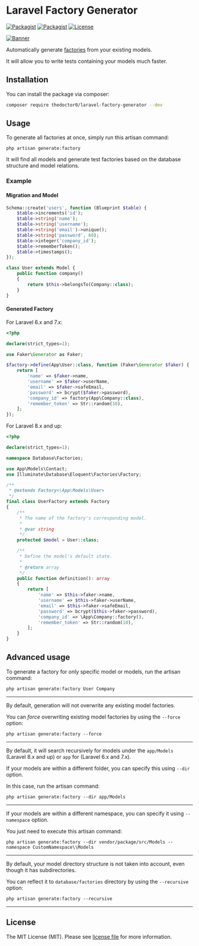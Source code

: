 # Laravel Factory Generator

[![Packagist](https://img.shields.io/packagist/v/TheDoctor0/laravel-factory-generator.svg)](https://packagist.org/packages/TheDoctor0/laravel-factory-generator)
[![Packagist](https://img.shields.io/packagist/dt/TheDoctor0/laravel-factory-generator.svg)](https://packagist.org/packages/TheDoctor0/laravel-factory-generator)
[![License](https://img.shields.io/badge/license-MIT-blue.svg)](https://github.com/TheDoctor0/laravel-factory-generator/blob/master/LICENSE.md)

[![Banner](https://banners.beyondco.de/Laravel%20Factory%20Generator.png?theme=light&packageManager=composer+require&packageName=thedoctor0%2Flaravel-factory-generator+--dev&pattern=architect&style=style_1&description=Automatically+generate+test+factories+for+all+your+models&md=1&showWatermark=1&fontSize=100px&images=https%3A%2F%2Flaravel.com%2Fimg%2Flogomark.min.svg)]()

Automatically generate [factories](https://laravel.com/docs/master/database-testing#writing-factories) from your existing models.

It will allow you to write tests containing your models much faster.

## Installation

You can install the package via composer:

```bash
composer require thedoctor0/laravel-factory-generator --dev
```

## Usage

To generate all factories at once, simply run this artisan command:

`php artisan generate:factory`

It will find all models and generate test factories based on the database structure and model relations.

### Example

#### Migration and Model
```php
Schema::create('users', function (Blueprint $table) {
    $table->increments('id');
    $table->string('name');
    $table->string('username');
    $table->string('email')->unique();
    $table->string('password', 60);
    $table->integer('company_id');
    $table->rememberToken();
    $table->timestamps();
});

class User extends Model {
    public function company()
    {
        return $this->belongsTo(Company::class);
    }
}
```

#### Generated Factory

For Laravel 6.x and 7.x:

```php
<?php

declare(strict_types=1);

use Faker\Generator as Faker;

$factory->define(App\User::class, function (Faker\Generator $faker) {
    return [
        'name' => $faker->name,
        'username' => $faker->userName,
        'email' => $faker->safeEmail,
        'password' => bcrypt($faker->password),
        'company_id' => factory(App\Company::class),
        'remember_token' => Str::random(10),
    ];
});
```

For Laravel 8.x and up:
```php
<?php

declare(strict_types=1);

namespace Database\Factories;

use App\Models\Contact;
use Illuminate\Database\Eloquent\Factories\Factory;

/**
 * @extends Factory<\App\Models\User>
 */
final class UserFactory extends Factory
{
    /**
     * The name of the factory's corresponding model.
     *
     * @var string
     */
    protected $model = User::class;

    /**
     * Define the model's default state.
     *
     * @return array
     */
    public function definition(): array
    {
        return [
            'name' => $this->faker->name,
            'username' => $this->faker->userName,
            'email' => $this->faker->safeEmail,
            'password' => bcrypt($this->faker->password),
            'company_id' => \App\Company::factory(),
            'remember_token' => Str::random(10),
        ];
    }
}
```

## Advanced usage

To generate a factory for only specific model or models, run the artisan command:

`php artisan generate:factory User Company`

---

By default, generation will not overwrite any existing model factories.

You can _force_ overwriting existing model factories by using the `--force` option:

`php artisan generate:factory --force`

---

By default, it will search recursively for models under the `app/Models` (Laravel 8.x and up) or `app` for (Laravel 6.x and 7.x).

If your models are within a different folder, you can specify this using `--dir` option.

In this case, run the artisan command:

`php artisan generate:factory --dir app/Models`

---

If your models are within a different namespace, you can specify it using `--namespace` option.

You just need to execute this artisan command:

`php artisan generate:factory --dir vendor/package/src/Models --namespace CustomNamespace\\Models`

---

By default, your model directory structure is not taken into account, even though it has subdirectories.

You can reflect it to `database/factories` directory by using the `--recursive` option:

`php artisan generate:factory --recursive`

---

## License

The MIT License (MIT). Please see [license file](LICENSE.md) for more information.
